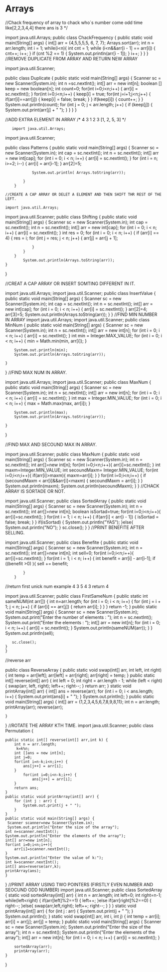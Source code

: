 # Arrays
//Chack frequency of array to chack who`s number come odd time
like[2,2,3,4,4] there ans is 3   */

import java.util.Arrays;
public class ChackFrequency {
    public static void main(String[] args) {
        int[] arr = {4,5,5,5,5, 6, 7, 7};
        Arrays.sort(arr);
        int n = arr.length;
        int i = 1;
        while(i<n){
            int cnt = 1;
            while (i<n&&arr[i - 1] == arr[i]) {
                cnt++;
                i++;
            }
            if (cnt %2 == 1) {
                System.out.println(arr[i - 1]);
            }
            i++;
        }
    }
}
//REMOVE DUPLICATE FROM ARRAY AND RETURN NEW ARRAY

import java.util.Scanner;

public class Duplicate {
    public static void main(String[] args) {
        Scanner sc = new Scanner(System.in);
        int n =sc.nextInt();
        int[] arr = new int[n];
        boolean [] keep = new boolean[n];
        int count=0;
        for(int i=0;i<n;i++) {
            arr[i] = sc.nextInt();
        }
        for(int i=0;i<n;i++) {
            keep[i] = true;
            for(int j=i+1;j<n;j++) {
                if(arr[i]==arr[j]) {
                    keep[i] = false;
                    break;
                }
            }
            if(keep[i]) {
                count++;
            }
        }
        System.out.println(count);
            for (int j = 0; j < arr.length; j++) {
                if (keep[j]) {
                    System.out.print(arr[j] + " ");
                }
            }
    }
}

//ADD EXTRA ELEMENT IN ARRAY
/*     4
       3
       1 2 3
       [1, 2, 5, 3]   */

       import java.util.Arrays;
import java.util.Scanner;

public class Patterns {
    public static void main(String[] args) {
        Scanner sc = new Scanner(System.in);
        int cap = sc.nextInt();
                int n = sc.nextInt();
                int[] arr = new int[cap];
                for (int i = 0; i < n; i++) {
                    arr[i] = sc.nextInt();
                }
                for (int i = n; i>=2; i--) {
                    arr[i] = arr[i-1];
                }
                arr[2]=5;

                System.out.println( Arrays.toString(arr));

            }
        }

    //CREATE A CAP ARRAY OR DELET A ELEMENT AND THEN SHIFT THR REST OF THE LEFT.

    import java.util.Arrays;
import java.util.Scanner;
public class Shifting {
    public static void main(String[] args) {
        Scanner sc = new Scanner(System.in);
        int cap = sc.nextInt();
        int n = sc.nextInt();
        int[] arr = new int[cap];
        for (int i = 0; i < n; i++) {
            arr[i] = sc.nextInt();
        }
        int res = 0;
        for (int i = 0; i < n; i++) {
            if (arr[i] == 4) {
                res = i;
                for (int j = res; j < n; j++) {
                    arr[j] = arr[j + 1];

                }
            }
        }
            System.out.println(Arrays.toString(arr));
    }
}

//CREAT A CAP ARRAY OR INSERT SOMTING DIFFERENT IN IT.

import java.util.Arrays;
import java.util.Scanner;
public class InsertValue {
    public static void main(String[] args) {
        Scanner sc = new Scanner(System.in);
        int cap = sc.nextInt();
        int n = sc.nextInt();
        int[] arr = new int[cap];
        for (int i = 0; i < n; i++) {
            arr[i] = sc.nextInt();
        }
       arr[2]=4;
        arr[3]=5;
            System.out.println(Arrays.toString(arr));
    }
}
//FIND MIN NUMBER IN ARRAY
import java.util.Arrays;
import java.util.Scanner;
public class MinNum {
    public static void main(String[] args) {
        Scanner sc = new Scanner(System.in);
        int n = sc.nextInt();
        int[] arr = new int[n];
        for (int i = 0; i < n; i++) {
            arr[i] = sc.nextInt();
        }
        int min = Integer.MAX_VALUE;
        for (int i = 0; i < n; i++) {
             min = Math.min(min, arr[i]);
            }
        
        System.out.println(min);
        System.out.println(Arrays.toString(arr));

    }
}
//FIND MAX NUM IN ARRAY.

import java.util.Arrays;
import java.util.Scanner;
public class MaxNum {
    public static void main(String[] args) {
        Scanner sc = new Scanner(System.in);
        int n = sc.nextInt();
        int[] arr = new int[n];
        for (int i = 0; i < n; i++) {
            arr[i] = sc.nextInt();
        }
        int max = Integer.MIN_VALUE;
        for (int i = 0; i < n; i++) {
             max = Math.max(max, arr[i]);
            }

        System.out.println(max);
        System.out.println(Arrays.toString(arr));

    }
}

//FIND MAX AND SECOUND MAX IN ARRAY.

import java.util.Scanner;
public class MaxNum {
    public static void main(String[] args) {
        Scanner sc = new Scanner(System.in);
        int n = sc.nextInt();
        int arr[]=new int[n];
        for(int i=0;i<n;i++){
            arr[i]=sc.nextInt();
        }
        int maxm=Integer.MIN_VALUE;
        int secoundMaxm= Integer.MIN_VALUE;
       for(int i=0;i<n;i++){
           if(arr[i]>maxm){
               maxm=arr[i];
           }
       }
       for(int i=0;i<n;i++) {
           if (secoundMaxm < arr[i]&&arr[i]<maxm) {
               secoundMaxm = arr[i];
           }
       }
        System.out.println(maxm);
       System.out.println(secoundMaxm);
    }
    }
//CHACK ARRAY IS SORTADE OR NOT.


import java.util.Scanner;
public class SortedArray {
    public static void main(String[] args) {
        Scanner sc = new Scanner(System.in);
        int n = sc.nextInt();
        int arr[]=new int[n];
        boolean isSortad=true;
        for(int i=0;i<n;i++){
            arr[i]=sc.nextInt();
        }
        for(int i = 1; i < n; i++) {
            if(arr[i] < arr[i - 1]) {
                isSortad = false;
                break;
           }
           }
       if(isSortad) {
           System.out.println("YAS");
       }else{
           System.out.println("NO");
       }
       sc.close();
    }
    }
//PRINT BENEFITE AFTER SELLING.

import java.util.Scanner;
public class Benefite {
    public static void main(String[] args) {
        Scanner sc = new Scanner(System.in);
        int n = sc.nextInt();
        int arr[]=new int[n];
        int sell=0;
        for(int i=0;i<n;i++){
            arr[i]=sc.nextInt();
        }
        for(int i = 1; i < n; i++) {
            int benefit = arr[i] - arr[i-1];
            if ((benefit >0) ){
                    sell += benefit;

            }
        }
//return first unick num example 4 3 5 4 3 return 4

import java.util.Scanner;
public class FirstSameNum {
 public static int sameNUM(int arr[]) {
     int n=arr.length;
        for (int i = 0; i < n; i++) {
            for (int j = i + 1; j < n; j++) {
                if (arr[i] == arr[j]) {
                   return arr[i];
                }
            }
        }
        return -1;
    }
    public static void main(String[] args) {
        Scanner sc = new Scanner(System.in);
        System.out.print("Enter the number of elements : ");
        int n = sc.nextInt();
        System.out.print("Enter the elements : ");
        int[] arr = new int[n];
        for (int i = 0; i < n; i++) {
            arr[i] = sc.nextInt();
        }
        System.out.println(sameNUM(arr));
    }
}
           System.out.println(sell);

       sc.close();
    }
    }
//reverse arr

public class ReverseArray {
    public static void swap(int[] arr, int left, int right) {
        int temp = arr[left];
        arr[left] = arr[right];
        arr[right] = temp;
    }
    public static int[] reverse(int[] arr) {
        int left = 0;
        int right = arr.length - 1;
        while (left < right) {
            swap(arr, left, right);
            left++;
            right--;
        }
        return arr;
    }
    static void printArray(int[] arr) {
        int[] ans = reverse(arr);
        for (int i = 0; i < ans.length; i++) {
            System.out.print(ans[i] + " ");
        }
        System.out.println();
    }
    public static void main(String[] args) {
        int[] arr = {1,2,3,4,5,6,7,8,9,8,11};
        int n = arr.length;
      printArray(arr);
        reverse(arr);

    }
}
//ROTATE THE ARRAY KTH TIME.
import java.util.Scanner;
public class Permutation {

    public static int[] reverse(int[] arr,int k) {
        int n = arr.length;
         k=k%n;
        int []ans = new int[n];
        int j=0;
        for(int i=n-k;i<n;i++) {
            ans[j++] = arr[i];
        }
            for(int i=0;i<n-k;i++) {
                ans[j++] = arr[i];
        }
        return ans;
    }
    public static void printArray(int[] arr) {
        for (int j : arr) {
            System.out.print(j + " ");
        }
    }
    public static void main(String[] args) {
     Scanner scanner=new Scanner(System.in);
     System.out.println("Enter the size of the array");
    int n=scanner.nextInt();
    System.out.println("Enter the elements of the array");
    int[] arr=new int[n];
    for(int i=0;i<n;i++){
        arr[i]=scanner.nextInt();
    }
    System.out.println("Enter the value of k:");
    int k=scanner.nextInt();
    int[] ans=reverse(arr,k);
    printArray(ans);
    }
}
//PRINT ARRAY USING TWO POINTERS (FIRSTLY EVEN NUMBER AND SEOCUND ODD NUMBER)
import java.util.Scanner;
public class SortedArray {
    static void sortedArray(int[] arr) {
        int n = arr.length;
       int left=0;
       int right=n-1;
       while(left<right) {
           if(arr[left]%2==1) {
               left++;
           }else if(arr[right]%2==0) {
               right--;
           }else{
               swap(arr,left,right);
               left++;
               right--;
           }
       }
    }
    static void printArray(int[] arr) {
        for (int j : arr) {
            System.out.print(j + " ");
        }
        System.out.println();
    }
    static void swap(int[] arr, int i, int j) {
        int temp = arr[i];
        arr[i] = arr[j];
        arr[j] = temp;
    }
    public static void main(String[] args) {
        Scanner sc = new Scanner(System.in);
        System.out.println("Enter the size of the array");
        int n = sc.nextInt();
        System.out.println("Enter the elements of the array");
        int[] arr = new int[n];
        for (int i = 0; i < n; i++) {
            arr[i] = sc.nextInt();
        }

        sortedArray(arr);
        printArray(arr);
    }
}
